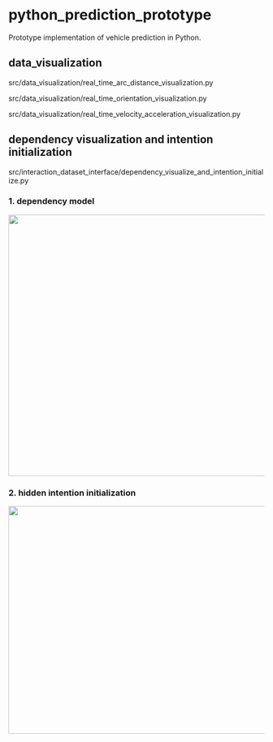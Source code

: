# python_prediction_prototype

Prototype implementation of vehicle prediction in Python.


## data_visualization
src/data_visualization/real_time_arc_distance_visualization.py

src/data_visualization/real_time_orientation_visualization.py

src/data_visualization/real_time_velocity_acceleration_visualization.py


## dependency visualization and intention initialization
src/interaction_dataset_interface/dependency_visualize_and_intention_initialize.py
### 1. dependency model
<div align=center><img width="1283" height="515" src="https://github.com/Make0930/Inter-Vehicle-Dependency-Modeling-for-Intention-Estimation-in-Urban-Traffic/blob/master/pictures/dependency_model.png"/></div>

### 2. hidden intention initialization
<div align=center><img width="1256" height="449" src="https://github.com/Make0930/Inter-Vehicle-Dependency-Modeling-for-Intention-Estimation-in-Urban-Traffic/blob/master/pictures/hidden_intention_initialization.png"/></div>

 
